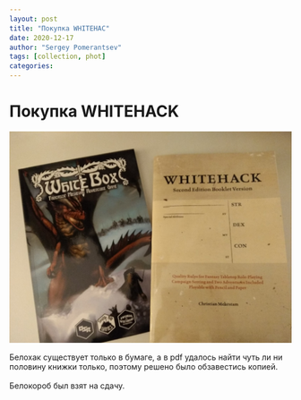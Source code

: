 ```yaml
---
layout: post
title: "Покупка WHITEHAC"
date: 2020-12-17
author: "Sergey Pomerantsev"
tags: [collection, phot]
categories:
---
```


# Покупка WHITEHACK

![](/assets/images/whitebox_and_whitehack.jpg)

Белохак существует только в бумаге, а в pdf удалось найти чуть ли ни половину книжки только, поэтому решено было обзавестись копией.\
\
Белокороб был взят на сдачу.
